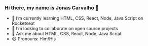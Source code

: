 ### Hi there, my name is Jonas Carvalho 👋

- 🌱 I’m currently learning HTML, CSS, React, Node, Java Script on Rocketseat
- 👯 I’m looking to collaborate on open source projects
- 💬 Ask me about HTML, CSS, React, Node, Java Script
- 😄 Pronouns: Him/His
<!--
**jonasmcarvalho/jonasmcarvalho** is a ✨ _special_ ✨ repository because its `README.md` (this file) appears on your GitHub profile.

Here are some ideas to get you started:

- 🌱 I’m currently learning HTML, CSS, React, Node, Java Script on Rocketseat
- 👯 I’m looking to collaborate on open source projects
- 💬 Ask me about HTML, CSS, React, Node, Java Script
- 📫 How to reach me: ...
- 😄 Pronouns: Him/His
- ⚡ Fun fact: ...
-->
